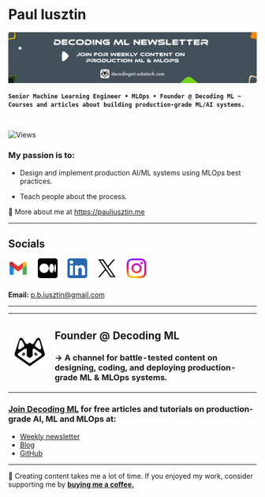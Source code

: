 # Paul Iusztin

![banner](./images/banner.png)

**`Senior Machine Learning Engineer • MLOps • Founder @ Decoding ML ~ Courses and articles about building production-grade ML/AI systems.`**

<br/>

![Views](https://komarev.com/ghpvc/?username=IusztinPaul)

### My passion is to:

* Design and implement production AI/ML systems using MLOps best practices.

* Teach people about the process.

🔗 More about me at https://pauliusztin.me

-----

## Socials

[<img alt="gmail" width="40px" src="images/gmail_512.png" align="left" style="padding-right:20px;"/>](mailto:p.b.iusztin@gmail.com?subject=[From%20GitHub]%20ML%20Collaborations)
[<img alt="medium" width="40px" src="images/medium_512.png" align="left" style="padding-right:20px;"/>](https://pauliusztin.medium.com/)
[<img alt="linkedin" width="40px" src="images/linkedin_512.png" align="left" style="padding-right:20px;"/>](https://www.linkedin.com/in/pauliusztin)
[<img alt="x" width="40px" src="images/x_512.png" align="left" style="padding-right:20px;"/>](https://x.com/iusztinpaul)
[<img alt="linkedin" width="40px" src="images/instagram_512.png" align="left" style="padding-right:20px;"/>](https://www.instagram.com/pauliusztin/)

<br/>
<br/>
<br/>

**Email:** p.b.iusztin@gmail.com

-----

<table>
  <tr>
    <td>
      <a href="https://linktr.ee/decodingml">
        <img src="images/dml_1500.png" alt="DML Logo" width="200px"/>
      </a>
    </td>
    <td>
        <h2> Founder @ Decoding ML </h1>
        <h3> → A channel for battle-tested content on designing, coding, and deploying production-grade ML & MLOps systems. </h2>
    </td>
</table>

### [Join Decoding ML](https://linktr.ee/decodingml) for free articles and tutorials on production-grade AI, ML and MLOps at:
* [Weekly newsletter](https://decodingml.substack.com/)
* [Blog](https://medium.com/decodingml)
* [GitHub](https://github.com/decodingml)

-----

🎨 Creating content takes me a lot of time. If you enjoyed my work, consider supporting me by [**buying me a coffee.**](https://www.buymeacoffee.com/pauliusztin)

